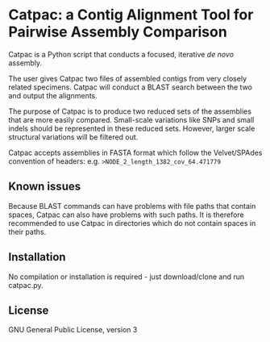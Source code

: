 # Catpac: a Contig Alignment Tool for Pairwise Assembly Comparison

Catpac is a Python script that conducts a focused, iterative *de novo* assembly.

The user gives Catpac two files of assembled contigs from very closely related specimens.  Catpac will conduct a BLAST search between the two and output the alignments.

The purpose of Catpac is to produce two reduced sets of the assemblies that are more easily compared.  Small-scale variations like SNPs and small indels should be represented in these reduced sets.  However, larger scale structural variations will be filtered out.

Catpac accepts assemblies in FASTA format which follow the Velvet/SPAdes convention of headers: e.g. `>NODE_2_length_1382_cov_64.471779`

## Known issues

Because BLAST commands can have problems with file paths that contain spaces, Catpac can also have problems with such paths.  It is therefore recommended to use Catpac in directories which do not contain spaces in their paths.

## Installation

No compilation or installation is required - just download/clone and run catpac.py.

## License

GNU General Public License, version 3
